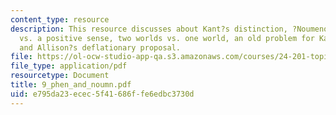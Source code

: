 ```yaml
---
content_type: resource
description: This resource discusses about Kant?s distinction, ?Noumenon? in a negative
  vs. a positive sense, two worlds vs. one world, an old problem for Kant?s distinction
  and Allison?s deflationary proposal.
file: https://ol-ocw-studio-app-qa.s3.amazonaws.com/courses/24-201-topics-in-the-history-of-philosophy-kant-fall-2005/e795da23ecec5f41686ffe6edbc3730d_9_phen_and_noumn.pdf
file_type: application/pdf
resourcetype: Document
title: 9_phen_and_noumn.pdf
uid: e795da23-ecec-5f41-686f-fe6edbc3730d
---
```

